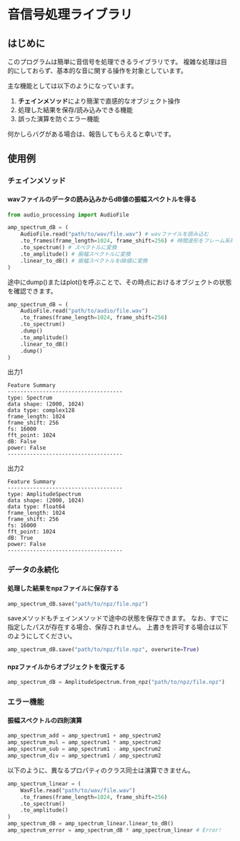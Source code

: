 # 音信号処理ライブラリ

## はじめに

このプログラムは簡単に音信号を処理できるライブラリです。
複雑な処理は目的にしておらず、基本的な音に関する操作を対象としています。

主な機能としては以下のようになっています。

1. **チェインメソッド**により簡潔で直感的なオブジェクト操作
2. 処理した結果を保存/読み込みできる機能
3. 誤った演算を防ぐエラー機能

何かしらバグがある場合は、報告してもらえると幸いです。

## 使用例

### チェインメソッド

#### wavファイルのデータの読み込みからdB値の振幅スペクトルを得る

```python
from audio_processing import AudioFile

amp_spectrum_dB = (
    AudioFile.read("path/to/wav/file.wav") # wavファイルを読み込む
    .to_frames(frame_length=1024, frame_shift=256) # 時間波形をフレーム系列に変換する
    .to_spectrum() # スペクトルに変換
    .to_amplitude() # 振幅スペクトルに変換
    .linear_to_dB() # 振幅スペクトルをdB値に変換
)
```

途中にdump()またはplot()を呼ぶことで、その時点におけるオブジェクトの状態を確認できます。

```python
amp_spectrum_dB = (
    AudioFile.read("path/to/audio/file.wav")
    .to_frames(frame_length=1024, frame_shift=256)
    .to_spectrum()
    .dump()
    .to_amplitude()
    .linear_to_dB()
    .dump()
)
```

出力1

```
Feature Summary
------------------------------------
type: Spectrum
data shape: (2000, 1024)
data type: complex128
frame_length: 1024
frame_shift: 256
fs: 16000
fft_point: 1024
dB: False
power: False
------------------------------------
```

出力2

```
Feature Summary
------------------------------------
type: AmplitudeSpectrum
data shape: (2000, 1024)
data type: float64
frame_length: 1024
frame_shift: 256
fs: 16000
fft_point: 1024
dB: True
power: False
------------------------------------
```

### データの永続化

#### 処理した結果をnpzファイルに保存する

```python
amp_spectrum_dB.save("path/to/npz/file.npz")
```

saveメソッドもチェインメソッドで途中の状態を保存できます。
なお、すでに指定したパスが存在する場合、保存されません。
上書きを許可する場合は以下のようにしてください。

```python
amp_spectrum_dB.save("path/to/npz/file.npz", overwrite=True)
```

#### npzファイルからオブジェクトを復元する

```python
amp_spectrum_dB = AmplitudeSpectrum.from_npz("path/to/npz/file.npz")
```

### エラー機能

#### 振幅スペクトルの四則演算

```python
amp_spectrum_add = amp_spectrum1 + amp_spectrum2
amp_spectrum_mul = amp_spectrum1 * amp_spectrum2
amp_spectrum_sub = amp_spectrum1 - amp_spectrum2
amp_spectrum_div = amp_spectrum1 / amp_spectrum2
```

以下のように、異なるプロパティのクラス同士は演算できません。

```python
amp_spectrum_linear = (
    WavFile.read("path/to/wav/file.wav")
    .to_frames(frame_length=1024, frame_shift=256)
    .to_spectrum()
    .to_amplitude()
)
amp_spectrum_dB = amp_spectrum_linear.linear_to_dB()
amp_spectrum_error = amp_spectrum_dB * amp_spectrum_linear # Error!
```